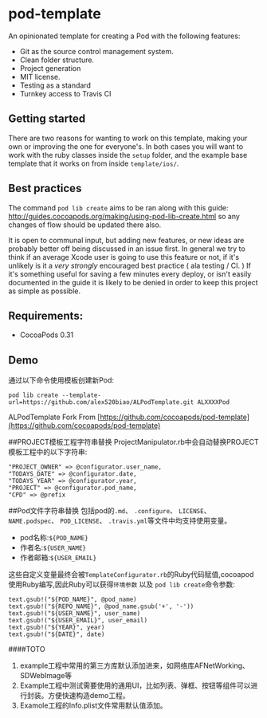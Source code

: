 pod-template
============

An opinionated template for creating a Pod with the following features:

- Git as the source control management system.
- Clean folder structure.
- Project generation
- MIT license.
- Testing as a standard
- Turnkey access to Travis CI

## Getting started

There are two reasons for wanting to work on this template, making your own or improving the one for everyone's. In both cases you will want to work with the ruby classes inside the `setup` folder, and the example base template that it works on from inside `template/ios/`.

## Best practices

The command `pod lib create` aims to be ran along with this guide: http://guides.cocoapods.org/making/using-pod-lib-create.html so any changes of flow should be updated there also.

It is open to communal input, but adding new features, or new ideas are probably better off being discussed in an issue first. In general we try to think if an average Xcode user is going to use this feature or not, if it's unlikely is it a _very strongly_ encouraged best practice ( ala testing / CI. ) If it's something useful for saving a few minutes every deploy, or isn't easily documented in the guide it is likely to be denied in order to keep this project as simple as possible.

## Requirements:

- CocoaPods 0.31

## Demo
通过以下命令使用模板创建新Pod:

	pod lib create --template-url=https://github.com/alex520biao/ALPodTemplate.git ALXXXXPod

ALPodTemplate Fork From [https://github.com/cocoapods/pod-template](https://github.com/cocoapods/pod-template)

##PROJECT模板工程字符串替换
ProjectManipulator.rb中会自动替换PROJECT模板工程中的以下字符串:

	"PROJECT_OWNER" => @configurator.user_name,
	"TODAYS_DATE" => @configurator.date,
	"TODAYS_YEAR" => @configurator.year,
	"PROJECT" => @configurator.pod_name,
	"CPD" => @prefix

##Pod文件字符串替换
包括pod的`.md`、 `.configure`、 `LICENSE`、 `NAME.podspec`、 `POD_LICENSE`、 `.travis.yml`等文件中均支持使用变量。

* pod名称:`${POD_NAME}`
* 作者名:`${USER_NAME}`
* 作者邮箱:`${USER_EMAIL}`

这些自定义变量最终会被`TemplateConfigurator.rb`的Ruby代码赋值,cocoapod使用Ruby编写,因此Ruby可以获得`环境参数` 以及 `pod lib create`命令参数:

    text.gsub!("${POD_NAME}", @pod_name)
    text.gsub!("${REPO_NAME}", @pod_name.gsub('+', '-'))
    text.gsub!("${USER_NAME}", user_name)
    text.gsub!("${USER_EMAIL}", user_email)
    text.gsub!("${YEAR}", year)
    text.gsub!("${DATE}", date)

####TOTO
1. example工程中常用的第三方库默认添加进来，如网络库AFNetWorking、SDWebImage等
2. Example工程中测试需要使用的通用UI，比如列表、弹框、按钮等组件可以进行封装。方便快速构造demo工程。
3. Examole工程的Info.plist文件常用默认值添加。

